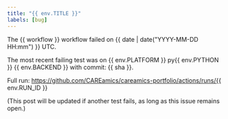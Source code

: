 ```yaml
---
title: "{{ env.TITLE }}"
labels: [bug]
---
```

The {{ workflow }} workflow failed on {{ date | date("YYYY-MM-DD HH:mm") }} UTC.

The most recent failing test was on {{ env.PLATFORM }} py{{ env.PYTHON }} {{ env.BACKEND }}
with commit: {{ sha }}.

Full run: https://github.com/CAREamics/careamics-portfolio/actions/runs/{{ env.RUN_ID }}

(This post will be updated if another test fails, as long as this issue remains open.)
